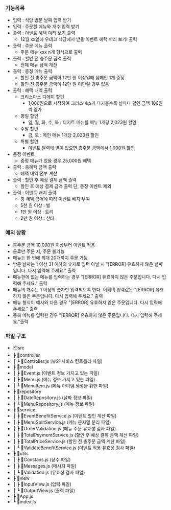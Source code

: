 ### 기능목록
- 입력 : 식당 방문 날짜 입력 받기
- 입력 : 주문할 메뉴와 개수 입력 받기
- 출력 : 이벤트 혜택 미리 보기 출력
    - 12월 xx일에 우테코 식당에서 받을 이벤트 혜택 미리 보기! 출력
- 출력 : 주문 메뉴 출력
    - 주문 메뉴 xxx n개 형식으로 출력
- 출력 : 할인 전 총주문 금액 출력
    - 전체 메뉴 금액 계산
- 출력 : 증정 메뉴 출력
    - 할인 전 총주문 금액이 12만 원 이상일때 샴페인 1개 증정
    - 할인 전 총주문 금액이 12만 원 미만일 경우 없음
- 출력 : 혜택 내역 출력
    - 크리스마스 디데이 할인
        - 1,000원으로 시작하여 크리스마스가 다가올수록 날마다 할인 금액 100원씩 증가
    - 평일 할인
        - 일, 월, 화, 수, 목 : 디저트 메뉴를 메뉴 1개당 2,023원 할인
    - 주말 할인
        - 금, 토 : 메인 메뉴 1개당 2,023원 할인
    - 특별 할인
        - 이벤트 달력에 별이 있으면 총주문 금액에서 1,000원 할인
- 증정 이벤트
    - 증정 메뉴가 있을 경우 25,000원 혜택
- 출력 : 총혜택 금액 출력
    - 혜택 내역 전부 계산
- 출력 : 할인 후 예상 결제 금액 출력
    - 할인 후 예상 결제 금액 출력 단, 증정 이벤트 제외
- 출력 : 이벤트 배지 출력
    - 총 혜택 금액에 따라 이벤트 배지 부여
    - 5천 원 이상 : 별
    - 1만 원 이상 : 트리
    - 2만 원 이상 : 산타
### 예외 상황

- 총주문 금액 10,000원 이상부터 이벤트 적용
- 음료만 주문 시, 주문 불가능
- 메뉴는 한 번에 최대 20개까지 주문 가능
- 방문 날짜는 1 이상 31 이하의 숫자로 입력 아닐 시 "[ERROR] 유효하지 않은 날짜입니다. 다시 입력해 주세요." 출력
- 메뉴판에 없는 메뉴를 입력하는 경우 "[ERROR] 유효하지 않은 주문입니다. 다시 입력해 주세요." 출력
- 메뉴의 개수는 1 이상의 숫자만 입력되도록 한다. 이외의 입력값은 "[ERROR] 유효하지 않은 주문입니다. 다시 입력해 주세요." 출력
- 메뉴 형식이 예시와 다른 경우 "[ERROR] 유효하지 않은 주문입니다. 다시 입력해 주세요." 출력
- 중복 메뉴를 입력한 경우 "[ERROR] 유효하지 않은 주문입니다. 다시 입력해 주세요."출력

### 파일 구조

- 📦src
- ┣ 📂controller
- ┃ ┗ 📜Controller.js (뷰와 서비스 컨트롤러 파일)
- ┣ 📂model
- ┃ ┣ 📜Event.js (이벤트 정보 가지고 있는 파일)
- ┃ ┣ 📜Menu.js (메뉴 정보 가지고 있는 파일)
- ┃ ┗ 📜MenuItem.js (메뉴 아이템 생성을 위한 파일)
- ┣ 📂repository
- ┃ ┣ 📜DateRepository.js (날짜 정보 파일)
- ┃ ┗ 📜MenuRepository.js (메뉴 정보 파일)
- ┣ 📂service
- ┃ ┣ 📜EventBenefitService.js (이벤트 할인 계산 파일)
- ┃ ┣ 📜MenuSplitService.js (메뉴 문자열 분리 파일)
- ┃ ┣ 📜OrderValidation.js (메뉴 주문 유효성 검사 파일)
- ┃ ┣ 📜TotalPaymentService.js (할인 후 예상 결제 금액 계산 파일)
- ┃ ┣ 📜TotalPriceService.js (할인 전 총주문 금액 계산 파일)
- ┃ ┗ 📜ValidateBenefitService.js (이벤트 적용 유효성 검사 파일)
- ┣ 📂utils
- ┃ ┣ 📜Constans.js (상수 파일)
- ┃ ┣ 📜Messages.js (메시지 파일)
- ┃ ┗ 📜Validation.js (유효성 검사 파일)
- ┣ 📂view
- ┃ ┣ 📜InputView.js (입력 파일)
- ┃ ┗ 📜OutputView.js (출력 파일)
- ┣ 📜App.js
- ┗ 📜index.js